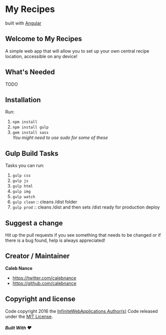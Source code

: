 My Recipes
=========
built with [Angular](https://angularjs.org)

Welcome to My Recipes
--------------------
A simple web app that will allow you to set up your own central recipe location, accessible on any device!

What's Needed
--------------------
TODO

Installation
--------------------
Run:  
1. `npm install`  
2. `npm install gulp`  
3. `gem install sass`  
*You might need to use sudo for some of these*  

Gulp Build Tasks
--------------------
Tasks you can run:
1. `gulp css`  
2. `gulp js`  
3. `gulp html`  
4. `gulp img`  
5. `gulp watch`  
6. `gulp clean` :: cleans /dist folder  
6. `gulp prod` :: cleans /dist and then sets /dist ready for production deploy  

Suggest a change
--------------------
Hit up the pull requests if you see something that needs to be changed or if there is a bug found, help is always appreciated!

Creator / Maintainer
--------------------
**Caleb Nance**
- <https://twitter.com/calebnance>
- <https://github.com/calebnance>

Copyright and license
--------------------

Code copyright 2016 the [InfiniteWebApplications Author(s)](https://github.com/infinitewebapplications/my-recipes/graphs/contributors) Code released under the [MIT License](https://github.com/infinitewebapplications/my-recipes/blob/master/LICENSE).

##### Built With :heart:

